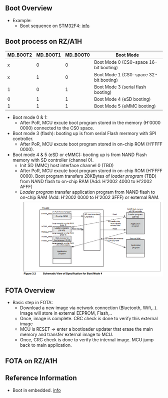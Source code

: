 ## Boot Overview
- Example: 
    + Boot sequence on STM32F4: [info](https://feabhas.gitbooks.io/stm32f4-cmsis/content/the_boot_sequence.html)

## Boot process on RZ/A1H

| MD_BOOT2 | MD_BOOT1 | MD_BOOT0 | Boot Mode
| --- | --- | --- | --- |
| x | 0 | 0 | Boot Mode 0 (CS0-space 16-bit booting)
| x | 1 | 0 | Boot Mode 1 (CS0-space 32-bit booting)
| 1 | 0 | 1 | Boot Mode 3 (serial flash booting)
| 0 | 1 | 1 | Boot Mode 4 (eSD booting)
| 1 | 1 | 1 | Boot Mode 5 (eMMC booting) 

- Boot mode 0 & 1: 
    + After PoR, MCU excute boot program stored in the memory (H'0000 0000) connected to the CS0 space. 
- Boot mode 3 (flash): booting up is from serial Flash mermory with SPI controller. 
    + After PoR, MCU excute boot program stored in on-chip ROM (H'FFFF 0000). 
- Boot mode 4 & 5 (eSD or eMMC): booting up is from NAND Flash memory with SD controller (channel 0). 
    + Init SD (MMC) host interface channel 0 (TBD)
    + After PoR, MCU excute boot program stored in on-chip ROM (H'FFFF 0000). Boot program transfers 28KBytes of *loader program* (TBD) from NAND flash to on-chip RAM (Add: H'2002 4000 to H'2002 AFFF)
    +  *Loader program* transfer application program from NAND flash to on-chip RAM (Add: H'2002 0000 to H'2002 3FFF) or external RAM.
  ![Bootmode_eSD](./BootMode4_from_eSD.PNG)

## FOTA Overview
- Basic step in FOTA:
    + Download a new image via network connection (Bluetooth, Wifi,..). Image will store in external EEPROM, Flash,..
    + Once, image is complete. CRC check is done to verify this external image
    + MCU is RESET -> enter a bootloader updater that erase the main memory and transfer external image to MCU.
    + Once, CRC check is done to verify the internal image. MCU jump back to main application. 

## FOTA on RZ/A1H

## Reference Information
- Boot in embedded. [info](http://www.embedded.com/design/mcus-processors-and-socs/4008796/Fundamentals-of-Booting-for-Embedded-Processors)
